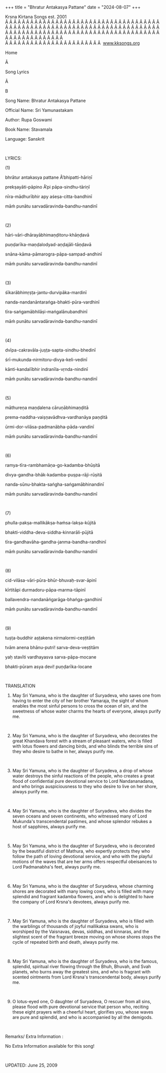 +++ 
title = "Bhratur Antakasya Pattane"
date = "2024-08-07"
+++

Krsna Kirtana Songs est. 2001
Â Â Â Â Â Â Â Â Â Â Â Â Â Â Â Â Â Â Â Â Â Â Â Â Â Â Â Â Â Â Â Â Â Â Â Â Â Â Â Â Â Â Â Â Â Â Â Â Â Â Â Â Â Â Â Â Â Â Â Â Â Â Â Â Â Â Â Â Â Â Â Â Â Â Â Â Â Â Â Â Â Â Â Â Â Â Â Â Â Â Â Â Â Â Â Â Â Â Â Â Â Â Â Â Â Â Â Â Â Â Â Â Â Â Â Â Â Â Â Â Â Â Â Â Â  
Â Â Â Â Â Â Â Â Â Â Â Â Â Â Â Â Â Â Â Â Â Â Â  
www.kksongs.org










Home


Ã 
 
Song Lyrics
 
Ã 
 
B


Song Name: Bhratur Antakasya Pattane


Official Name: Sri Yamunastakam


Author: 
Rupa Goswami


Book Name: 
Stavamala


Language: 
Sanskrit


 


LYRICS:


(1)


bhrātur
antakasya pattane Â’bhipatti-hāriṇī


prekṣayāti-pāpino
Â’pi pāpa-sindhu-tāriṇī


nīra-mādhurībhir
apy aśeṣa-citta-bandhinī


māḿ
punātu sarvadāravinda-bandhu-nandinī


 


(2)


hāri-vāri-dhārayābhimaṇḍitoru-khāṇḍavā


puṇḍarīka-maṇḍalodyad-aṇḍajāli-tāṇḍavā


snāna-kāma-pāmarogra-pāpa-sampad-andhinī


māḿ
punātu sarvadāravinda-bandhu-nandinī


 


(3)


śīkarābhimṛṣṭa-jantu-durvipāka-mardinī


nanda-nandanāntarańga-bhakti-pūra-vardhinī


tīra-sańgamābhilāṣi-mańgalānubandhinī


māḿ
punātu sarvadāravinda-bandhu-nandinī


 


(4)


dvīpa-cakravāla-juṣṭa-sapta-sindhu-bhedinī


śrī-mukunda-nirmitoru-divya-keli-vedinī


kānti-kandalībhir
indranīla-vṛnda-nindinī


māḿ
punātu sarvadāravinda-bandhu-nandinī


 


(5)


māthureṇa
maṇḍalena cāruṇābhimaṇḍitā


prema-naddha-vaiṣṇavādhva-vardhanāya
paṇḍitā


ūrmi-dor-vilāsa-padmanābha-pāda-vandinī


māḿ
punātu sarvadāravinda-bandhu-nandinī 


 


(6)


ramya-tīra-rambhamāṇa-go-kadamba-bhūṣitā


divya-gandha-bhāk-kadamba-puṣpa-rāji-rūṣitā


nanda-sūnu-bhakta-sańgha-sańgamābhinandinī


māḿ
punātu sarvadāravinda-bandhu-nandinī


 


(7)


phulla-pakṣa-mallikākṣa-haḿsa-lakṣa-kūjitā


bhakti-viddha-deva-siddha-kinnarāli-pūjitā


tīra-gandhavāha-gandha-janma-bandha-randhinī


māḿ
punātu sarvadāravinda-bandhu-nandinī


 


(8)


cid-vilāsa-vāri-pūra-bhūr-bhuvaḥ-svar-āpinī


kīrtitāpi
durmadoru-pāpa-marma-tāpinī


ballavendra-nandanāńgarāga-bhańga-gandhinī


māḿ punātu
sarvadāravinda-bandhu-nandinī


 


(9)


tuṣṭa-buddhir
aṣṭakena nirmalormi-ceṣṭitāḿ


tvām anena
bhānu-putri! sarva-deva-veṣṭitām


yaḥ
stavīti vardhayasva sarva-pāpa-mocane


bhakti-pūram
asya devi! puṇḍarīka-locane


 


TRANSLATION


1) May Sri
Yamuna, who is the daughter of Suryadeva, who saves one from having to enter
the city of her brother Yamaraja, the sight of whom enables the most sinful
persons to cross the ocean of sin, and the sweetness of whose water charms the
hearts of everyone, always purify me.


 


2) May Sri
Yamuna, who is the daughter of Suryadeva, who decorates the great Khandava
forest with a stream of pleasant waters, who is filled with lotus flowers and
dancing birds, and who blinds the terrible sins of they who desire to bathe in
her, always purify me.


 


3) May Sri
Yamuna, who is the daughter of Suryadeva, a drop of whose water destroys the
sinful reactions of the people, who creates a great flood of confidential pure
devotional service to Lord Nandananadana, and who brings auspiciousness to they
who desire to live on her shore, always purify me.


 


4) May Sri
Yamuna, who is the daughter of Suryadeva, who divides the seven oceans and
seven continents, who witnessed many of Lord Mukunda's transcendental pastimes,
and whose splendor rebukes a host of sapphires, always purify me.


 


5) May Sri
Yamuna, who is the daughter of Suryadeva, who is decorated by the beautiful
district of Mathura, who expertly protects they who follow the path of loving
devotional service, and who with the playful motions of the waves that are her
arms offers respectful obeisances to Lord Padmanabha's feet, always purify me.


 


6) May Sri
Yamuna, who is the daughter of Suryadeva, whose charming shores are decorated
with many lowing cows, who is filled with many splendid and fragrant kadamba
flowers, and who is delighted to have the company of Lord Krsna's devotees,
always purify me.


 


7) May Sri
Yamuna, who is the daughter of Suryadeva, who is filled with the warblings of
thousands of joyful mallikaksa swans, who is worshiped by the Vaisnavas, devas,
siddhas, and kinnaras, and the slightest scent of the fragrant breeze moving on
whose shores stops the cycle of repeated birth and death, always purify me.


 


8) May Sri Yamuna,
who is the daughter of Suryadeva, who is the famous, splendid, spiritual river
flowing through the Bhuh, Bhuvah, and Svah planets, who burns away the greatest
sins, and who is fragrant with scented ointments from Lord Krsna's
transcendental body, always purify me.


 


9) O lotus-eyed
one, O daughter of Suryadeva, O rescuer from all sins, please flood with pure
devotional service that person who, reciting these eight prayers with a
cheerful heart, glorifies you, whose waves are pure and splendid, and who is
accompanied by all the demigods.


 


Remarks/ Extra Information
:



No Extra Information available for this song!


 


UPDATED:
 June 25, 2009